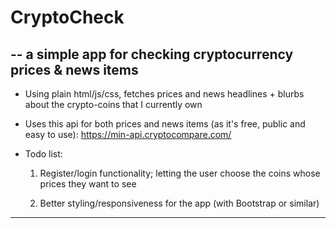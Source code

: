 # CryptoCheck 
## -- a simple app for checking cryptocurrency prices & news items

* Using plain html/js/css, fetches prices and news headlines + blurbs about the crypto-coins that I currently own

* Uses this api for both prices and news items (as it's free, public and easy to use): https://min-api.cryptocompare.com/

* Todo list: 

  1. Register/login functionality; letting the user choose the coins whose prices they want to see

  2. Better styling/responsiveness for the app (with Bootstrap or similar)

___
